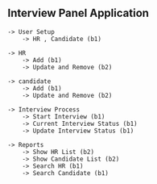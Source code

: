 Interview Panel Application
---------------------------
	-> User Setup
		-> HR , Candidate (b1)
		
	-> HR
		-> Add (b1)
		-> Update and Remove (b2)
		
	-> candidate
		-> Add (b1)
		-> Update and Remove (b2)
		
	-> Interview Process
		-> Start Interview (b1)
		-> Current Interview Status (b1)
		-> Update Interview Status (b1)
		
	-> Reports
		-> Show HR List (b2)
		-> Show Candidate List (b2)
		-> Search HR (b1)
		-> Search Candidate (b1)
			
